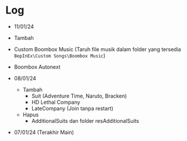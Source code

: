 # Log

* 11/01/24
 * Tambah
  * Custom Boombox Music (Taruh file musik dalam folder yang tersedia `BepInEx\Custom Songs\Boombox Music`)
  * Boombox Autonext

* 08/01/24
    * Tambah
        * Suit (Adventure Time, Naruto, Bracken)
        * HD Lethal Company
        * LateCompany (Join tanpa restart)
    * Hapus
        * AdditionalSuits dan folder resAdditionalSuits

* 07/01/24 (Terakhir Main)